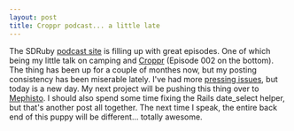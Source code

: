 ```yaml
---
layout: post
title: Croppr podcast... a little late
---
```


The SDRuby [podcast site](http://podcast.sdruby.com) is filling up with great episodes.  One of which being my little talk on camping and [Croppr](http://www.vandev.com/croppr) (Episode 002 on the bottom).  The thing has been up for a couple of monthes now, but my posting consistency has been miserable lately.  I've had more [pressing issues](http://www.vanblog.net/archives/88-Wow,-its-a-record.html), but today is a new day.  My next project will be pushing this thing over to [Mephisto](http://www.mephistoblog.com).  I should also spend some time fixing the Rails date_select helper, but that's another post all together.  The next time I speak, the entire back end of this puppy will be different... totally awesome.
